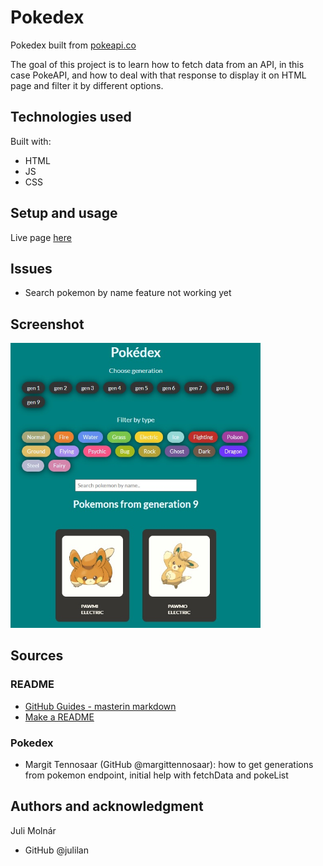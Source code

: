 # Pokedex

Pokedex built from [pokeapi.co](https://pokeapi.co/)

The goal of this project is to learn how to fetch data from an API, in this case PokeAPI, and how to deal with that response to display it on HTML page and filter it by different options.

## Technologies used

Built with:

- HTML
- JS
- CSS

## Setup and usage

Live page [here](https://public.bc.fi/s2300103/pokedex)

## Issues

- Search pokemon by name feature not working yet

## Screenshot

<img
  src="images/pokedex_screenshot01.jpg"
  alt="Pokedex screenshot"
  title="Screenshot of the current version"
  style="display: inline-block; margin: 0 auto; max-width: 400px">

## Sources

### README

- [GitHub Guides - masterin markdown](https://guides.github.com/features/mastering-markdown/)
- [Make a README](https://www.makeareadme.com/)

### Pokedex

- Margit Tennosaar (GitHub @margittennosaar): how to get generations from pokemon endpoint, initial help with fetchData and pokeList

## Authors and acknowledgment

Juli Molnár

- GitHub @julilan
